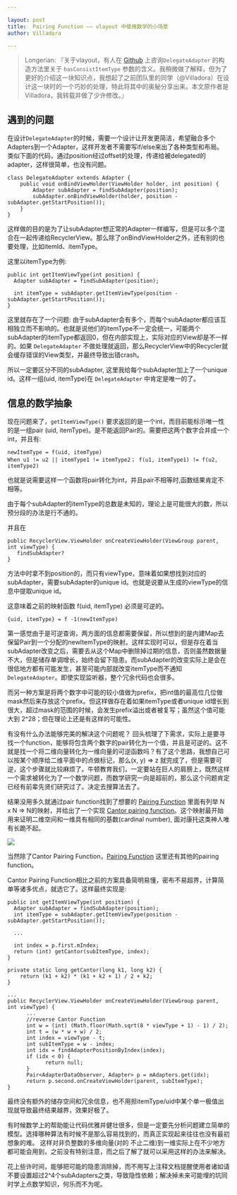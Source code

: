 ```yaml
---

layout: post
title:  Pairing Function —— vlayout 中使用数学的小场景
author: Villadora

---
```


> Longerian: 『关于vlayout，有人在 [Github](https://github.com/alibaba/vlayout) 上咨询`DelegateAdapter` 的构造方法里关于 `hasConsistItemType` 参数的含义。我稍微做了解释，但为了更好的介绍这一块知识点，我想起了之前团队里的同学（@Villadora）在设计这一块时的一个巧妙的处理，特此将其中的奥秘分享出来。本文原作者是Villadora，我转载并做了少许修改。』

## 遇到的问题

在设计`DelegateAdapter`的时候，需要一个设计让开发更简洁，希望融合多个Adapters到一个Adapter，这样开发者不需要写if/else来出了各种类型和布局。 类似下面的代码，通过position经过offset的处理，传递给被delegated的adapter，这样很简单，也没有问题。

```
class DelegateAdapter extends Adapter {
    public void onBindViewHolder(ViewHolder holder, int position) {
        Adapter subAdapter = findSubAdapter(position);
        subAdapter.onBindViewHolder(holder, position - subAdapter.getStartPosition());
    }
}
```

这样做的目的是为了让subAdapter想正常的Adapter一样编写，但是可以多个混合在一起传递给RecyclerView。那么除了onBindViewHolder之外，还有别的也要处理，比如itemId、itemType。

这里以itemType为例:

```
public int getItemViewType(int position) {
  Adapter subAdapter = findSubAdapter(position);

  int itemType = subAdapter.getItemViewType(position - subAdapter.getStartPosition());
}
```

这里就存在了一个问题: 由于subAdapter会有多个，而每个subAdapter都应该互相独立而不影响的。也就是说他们的itemType不一定会统一，可能两个subAdapter的itemType都返回0，但在内部实现上，实际对应的View却是不一样的。如果 `DelegateAdapter` 不做处理就返回，那么RecyclerView中的Recycler就会缓存错误的View类型，并最终导致出错crash。

所以一定要区分不同的subAdapter, 这里我给每个subAdapter加上了一个unique id。这样一组(uid, itemType)在 `DelegateAdapter` 中肯定是唯一的了。

## 信息的数学抽象

现在问题来了，`getItemViewType()` 要求返回的是一个int，而目前能标示唯一性的是一组pair (uid, itemType)。是不能返回Pair的。需要把这两个数字合并成一个int，并且有:

```
newItemType = f(uid, itemType)
When u1 != u2 || itemType1 != itemType2； f(u1, itemType1) != f(u2, itemType2)
```

也就是说需要这样一个函数将pair转化为int，并且pair不相等时,函数结果肯定不相等。

由于每个subAdapter的itemType的总数是未知的，理论上是可能很大的数，所以预分段的办法是行不通的。

并且在

```
public RecyclerView.ViewHolder onCreateViewHolder(ViewGroup parent, int viewType) {
   findSubAdapter?
}
```

方法中时拿不到position的，而只有viewType，意味着如果想找到对应的subAdapter，需要subAdapter的unique id。也就是说要从生成的viewType的信息中提取unique id。

这意味着之前的映射函数 f(uid, itemType) 必须是可逆的。

```
{uid, itemType} = f -1(newItemType)
```

第一感觉由于是可逆查询，两方面的信息都需要保留，所以想到的是内建Map去保留Pair到一个分配的newItemType的映射。这样实现时可以，但是存在着当subAdapter改变之后，需要去从这个Map中删除掉过期的信息，否则虽然数据量不大，但是储存单调增长，始终会留下隐患。而subAdapter的改变实际上是会在很低地方都有可能发生，甚至可能内部就改变itemType而不通知 `DelegateAdapter`。即使实现监听器，整个冗余代码也会很多。

而另一种方案是将两个数字中可能的较小值做为prefix，把int值的最高位几位做mask然后来存放这个prefix。但这样做存在着如果itemType或者unique id增长到很大，超过mask的范围的时候，会发生prefix溢出或者被复写；虽然这个值可能大到 2^28；但在理论上还是有这样的可能性。

有没有什么办法能够完美的解决这个问题呢？ 回头梳理了下需求，实际上是要寻找一个function，能够将包含两个数字的pair转化为一个值，并且是可逆的。这不就是找一个将二维向量转化为一维向量的可逆函数吗？有了这个思路，我想自己可以按某个顺序给二维平面中的点做标记，那么(x, y) => z 就完成了，但是需要可逆，这个步骤就比较麻烦了。牛顿教育我们，一定要站在巨人的肩膀上，既然这样一个需求被转化为了一个数学问题，而数学研究一向是超前的，那么这个问题肯定已经有前辈先贤们研究过了。决定去搜算法去了。

结果没用多久就通过pair function找到了想要的 [Pairing Function](https://en.wikipedia.org/wiki/Pairing_function) 里面有列举 N x N => N的映射，并给出了一个实现 [Cantor pairing function](https://en.wikipedia.org/wiki/Pairing_function#Cantor_pairing_function)。这个映射最开始用来证明二维空间和一维具有相同的基数(cardinal number), 面对康托这类神人唯有长跪不起。

![](http://img4.tbcdn.cn/L1/461/1/da4bcfc57e0fa8c43841fae1bae05ef20cbea688)

当然除了Cantor Pairing Function，[Pairing Function](http://mathworld.wolfram.com/PairingFunction.html) 这里还有其他的pairing function。

Cantor Pairing Function相比之前的方案具备简明易懂，密布不易超界，计算简单等诸多优点，就选它了。这样最终实现是:

```
public int getItemViewType(int position) {
  Adapter subAdapter = findSubAdapter(position);
  int itemType = subAdapter.getItemViewType(position - subAdapter.getStartPosition());
  
  ...
  
  int index = p.first.mIndex;
  return (int) getCantor(subItemType, index);
}

private static long getCantor(long k1, long k2) {
	return (k1 + k2) * (k1 + k2 + 1) / 2 + k2;
}

...
public RecyclerView.ViewHolder onCreateViewHolder(ViewGroup parent, int viewType) {
	  ...
	  //reverse Cantor Function
	  int w = (int) (Math.floor(Math.sqrt(8 * viewType + 1) - 1) / 2);
	  int t = (w * w + w) / 2;
	  int index = viewType - t;
	  int subItemType = w - index;
	  int idx = findAdapterPositionByIndex(index);
	  if (idx < 0) {
	  		return null;
	  }
	  Pair<AdapterDataObserver, Adapter> p = mAdapters.get(idx);
	  return p.second.onCreateViewHolder(parent, subItemType);
}
```

最终没有额外的储存空间和冗余信息，也不用担itemType/uid中某个单一极值出现就导致最终结果越界，效果好极了。

有时候数学上的帮助能让代码优雅并健壮很多，但是一定要先分析问题建立简单的模型。选择哪种算法有时候不是那么容易找到的，而真正实现起来往往也没有最初想象的难。 这样对非负整数的多维向量(对的 不止二维)到一维实际上在不少地方都可能会用到，之前没有特别注意，而之后了解了就可以采用这样的办法来解决。

花上些许时间，能够把可能的隐患消除掉，而不用写上注释文档提醒使用者诸如请不要设置超过2^4个subAdapters之类，导致隐性依赖；解决掉未来可能埋的坑同时学上点数学知识，何乐而不为呢。

